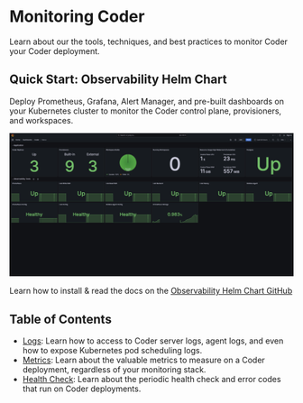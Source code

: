 # Monitoring Coder

Learn about our the tools, techniques, and best practices to monitor Coder your
Coder deployment.

## Quick Start: Observability Helm Chart

Deploy Prometheus, Grafana, Alert Manager, and pre-built dashboards on your
Kubernetes cluster to monitor the Coder control plane, provisioners, and
workspaces.

![Grafana Dashboard](../../images/admin/monitoring/grafana-dashboard.png)

Learn how to install & read the docs on the
[Observability Helm Chart GitHub](https://github.com/coder/observability)

## Table of Contents

- [Logs](./logs.md): Learn how to access to Coder server logs, agent logs, and
  even how to expose Kubernetes pod scheduling logs.
- [Metrics](./metrics.md): Learn about the valuable metrics to measure on a
  Coder deployment, regardless of your monitoring stack.
- [Health Check](./health-check.md): Learn about the periodic health check and
  error codes that run on Coder deployments.
